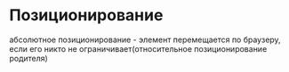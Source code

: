 # Позиционирование

абсолютное позиционирование - элемент перемещается по браузеру,
если его никто не ограничивает(относительное позиционирование родителя)
